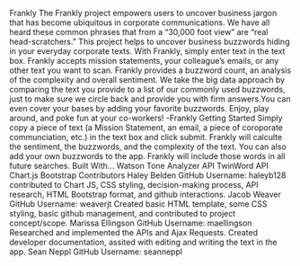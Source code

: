Frankly
The Frankly project empowers users to uncover business jargon that has become ubiquitous in corporate communications. We have all heard these common phrases that from a “30,000 foot view” are “real head-scratchers.” This project helps to uncover business buzzwords hiding in your everyday corporate texts.
With Frankly, simply enter text in the text box. Frankly accepts mission statements, your colleague’s emails, or any other text you want to scan. Frankly provides a buzzword count, an analysis of the complexity and overall sentiment. We take the big data approach by comparing the text you provide to a list of our commonly used buzzwords, just to make sure we circle back and provide you with firm answers.You can even cover your bases by adding your favorite buzzwords.
Enjoy, play around, and poke fun at your co-workers!
-Frankly
Getting Started
Simply copy a piece of text (a Mission Statement, an email, a piece of coroporate communciation, etc.) in the text box and click submit. Frankly will calculte the sentiment, the buzzwords, and the complexity of the text. You can also add your own buzzwords to the app. Frankly will include those words in all future searches.
Built With...
Watson Tone Analyzer API TwinWord API Chart.js Bootstrap
Contributors
Haley Belden
GitHub Username: haleyb128
contributed to Chart JS, CSS styling, decision-making process, API research, HTML Bootstrap format, and github interactions.
Jacob Weaver
GitHub Username: weaverjt
Created basic HTML template, some CSS styling, basic github management, and contributed to project concept/scope.
Marissa Ellingson
GitHub Username: maellingson
Researched and implemented the APIs and Ajax Requests. Created developer documentation, assited with editing and writing the text in the app.
Sean Neppl
GitHub Username: seanneppl
